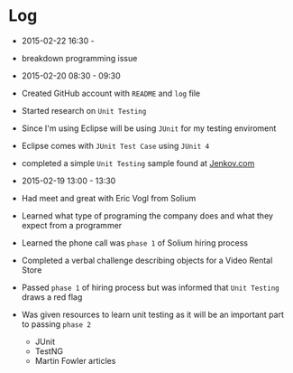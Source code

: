 # Log

- 2015-02-22 16:30 -
 - breakdown programming issue

- 2015-02-20 08:30 - 09:30
 - Created GitHub account with `README` and `log` file
 - Started research on `Unit Testing`
 - Since I'm using Eclipse will be using `JUnit` for my testing enviroment
 - Eclipse comes with `JUnit Test Case` using `JUnit 4`
 - completed a simple `Unit Testing` sample found at <a href="http://tutorials.jenkov.com/java-unit-testing/simple-test.html" target="_blank">Jenkov.com</a>

- 2015-02-19 13:00 - 13:30
 - Had meet and great with Eric Vogl from Solium
 - Learned what type of programing the company does and what they expect from a programmer
 - Learned the phone call was `phase 1` of Solium hiring process
 - Completed a verbal challenge describing objects for a Video Rental Store
 - Passed `phase 1` of hiring process but was informed that `Unit Testing` draws a red flag
 - Was given resources to learn unit testing as it will be an important part to passing `phase 2`
    - JUnit
    - TestNG
    - Martin Fowler articles
